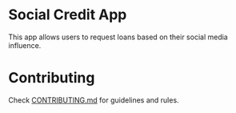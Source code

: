 # Social Credit App

This app allows users to request loans based on their social media influence.

# Contributing

Check [CONTRIBUTING.md](CONTRIBUTING.md) for guidelines and rules.
